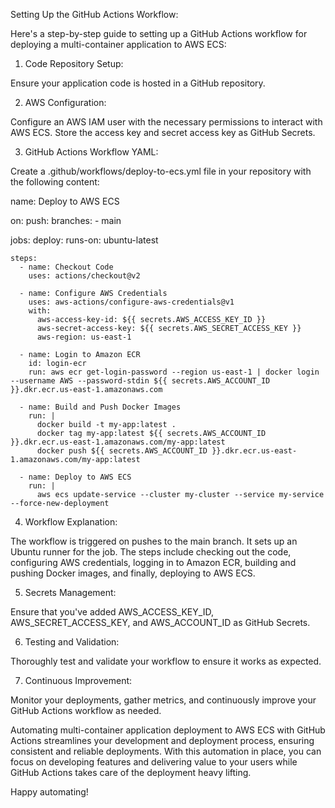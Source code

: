 Setting Up the GitHub Actions Workflow:

Here's a step-by-step guide to setting up a GitHub Actions workflow for deploying a multi-container application to AWS ECS:

1. Code Repository Setup:

Ensure your application code is hosted in a GitHub repository.

2. AWS Configuration:

Configure an AWS IAM user with the necessary permissions to interact with AWS ECS. Store the access key and secret access key as GitHub Secrets.

3. GitHub Actions Workflow YAML:

Create a .github/workflows/deploy-to-ecs.yml file in your repository with the following content:

name: Deploy to AWS ECS

on:
  push:
    branches:
      - main

jobs:
  deploy:
    runs-on: ubuntu-latest

    steps:
      - name: Checkout Code
        uses: actions/checkout@v2

      - name: Configure AWS Credentials
        uses: aws-actions/configure-aws-credentials@v1
        with:
          aws-access-key-id: ${{ secrets.AWS_ACCESS_KEY_ID }}
          aws-secret-access-key: ${{ secrets.AWS_SECRET_ACCESS_KEY }}
          aws-region: us-east-1

      - name: Login to Amazon ECR
        id: login-ecr
        run: aws ecr get-login-password --region us-east-1 | docker login --username AWS --password-stdin ${{ secrets.AWS_ACCOUNT_ID }}.dkr.ecr.us-east-1.amazonaws.com

      - name: Build and Push Docker Images
        run: |
          docker build -t my-app:latest .
          docker tag my-app:latest ${{ secrets.AWS_ACCOUNT_ID }}.dkr.ecr.us-east-1.amazonaws.com/my-app:latest
          docker push ${{ secrets.AWS_ACCOUNT_ID }}.dkr.ecr.us-east-1.amazonaws.com/my-app:latest

      - name: Deploy to AWS ECS
        run: |
          aws ecs update-service --cluster my-cluster --service my-service --force-new-deployment
4. Workflow Explanation:

The workflow is triggered on pushes to the main branch.
It sets up an Ubuntu runner for the job.
The steps include checking out the code, configuring AWS credentials, logging in to Amazon ECR, building and pushing Docker images, and finally, deploying to AWS ECS.

5. Secrets Management:

Ensure that you've added AWS_ACCESS_KEY_ID, AWS_SECRET_ACCESS_KEY, and AWS_ACCOUNT_ID as GitHub Secrets.

6. Testing and Validation:

Thoroughly test and validate your workflow to ensure it works as expected.

7. Continuous Improvement:

Monitor your deployments, gather metrics, and continuously improve your GitHub Actions workflow as needed.

Automating multi-container application deployment to AWS ECS with GitHub Actions streamlines your development and deployment process, ensuring consistent and reliable deployments. With this automation in place, you can focus on developing features and delivering value to your users while GitHub Actions takes care of the deployment heavy lifting.

Happy automating!
